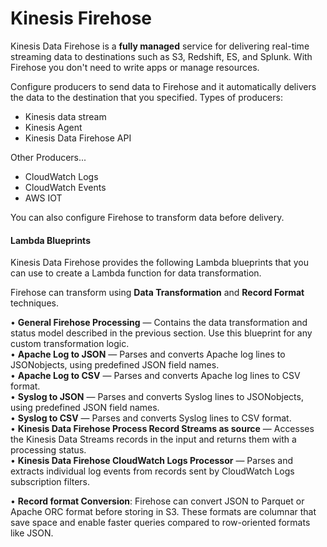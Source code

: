 # Kinesis Firehose

Kinesis Data Firehose is a **fully managed** service for delivering real-time streaming data to destinations such as S3, Redshift, ES, and Splunk. With Firehose you don't need to write apps or manage resources. 

Configure producers to send data to Firehose and it automatically delivers the data to the destination that you specified. Types of producers:
- Kinesis data stream
- Kinesis Agent
- Kinesis Data Firehose API

Other Producers...
- CloudWatch Logs
- CloudWatch Events
- AWS IOT

You can also configure Firehose to transform data before delivery.

#### Lambda Blueprints

Kinesis Data Firehose provides the following Lambda blueprints that you can use to create a Lambda function for data transformation.

Firehose can transform using **Data Transformation** and **Record Format** techniques.

• **General Firehose Processing** — Contains the data transformation and status model described in the previous section. Use this blueprint for any custom transformation logic. \
• **Apache Log to JSON** — Parses and converts Apache log lines to JSONobjects, using predefined JSON field names. \
• **Apache Log to CSV** — Parses and converts Apache log lines to CSV format. \
• **Syslog to JSON** — Parses and converts Syslog lines to JSONobjects, using predefined JSON field names. \
• **Syslog to CSV** — Parses and converts Syslog lines to CSV format. \
• **Kinesis Data Firehose Process Record Streams as source** — Accesses the Kinesis Data Streams records in the input and returns them with a processing status. \
• **Kinesis Data Firehose CloudWatch Logs Processor** — Parses and extracts individual log events from records sent by CloudWatch Logs subscription filters.


• **Record format Conversion**: Firehose can convert JSON to Parquet or Apache ORC format before storing in S3. These formats are columnar that save space and enable faster queries compared to row-oriented formats like JSON.